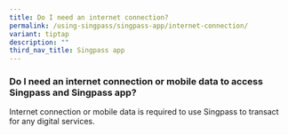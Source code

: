 ```yaml
---
title: Do I need an internet connection?
permalink: /using-singpass/singpass-app/internet-connection/
variant: tiptap
description: ""
third_nav_title: Singpass app
---
```

<h3>Do I need an internet connection or mobile data to access Singpass and Singpass app?</h3>
<p>Internet connection or mobile data is required to use Singpass to transact
for any digital services.</p>